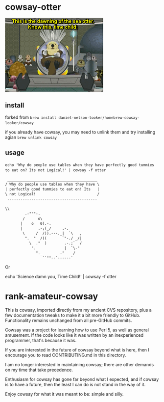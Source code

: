 # cowsay-otter
![](otter.gif)

## install
forked from 
`brew install daniel-nelson-looker/homebrew-cowsay-looker/cowsay`

if you already have cowsay, you may need to unlink them and try installing agian 
`brew unlink cowsay`

## usage
`echo 'Why do people use tables when they have perfectly good tummies to eat on? Its not Logical!' | cowsay -f otter`
```
 _________________________________________ 
/ Why do people use tables when they have \
| perfectly good tummies to eat on! Its   |
\ not Logical!                            /
 ----------------------------------------- 
 
\\       
         .-"""-.
        /      o\
       |    o   0).-.
       |       .-;(_/     .-.
        \     /  /)).---._|  `\   ,
         ".  "  /((       `"-./ _/|
           \  ."  )        .-.;`  /
            ".             |  `\-"
              "._        -"    /
                 ``""--`------`

```
Or

echo 'Science damn you, Time Child!' | cowsay -f otter


# rank-amateur-cowsay

This is cowsay, imported directly from my ancient CVS repository,
plus a few documentation tweaks to make it a bit more friendly to
GitHub.  Functionality remains unchanged from all pre-GitHub commits.

Cowsay was a project for learning how to use Perl 5, as well as
general amusement.  If the code looks like it was written by an
inexperienced programmer, that's because it was.

If you are interested in the future of cowsay beyond what is here,
then I encourage you to read CONTRIBUTING.md in this directory.

I am no longer interested in maintaining cowsay; there are other
demands on my time that take precedence.

Enthusiasm for cowsay has gone far beyond what I expected, and if
cowsay is to have a future, then the least I can do is not stand
in the way of it.

Enjoy cowsay for what it was meant to be: simple and silly.

